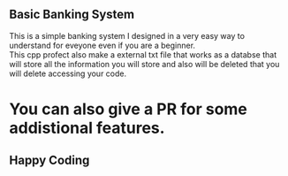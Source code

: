 ## Basic Banking System

This is a simple banking system I designed in  a very easy way to understand for eveyone even if you are a beginner.
<br>
This cpp profect also make a external txt file that works as a databse that will store all the information you will store and also will be deleted
that you will delete accessing your code.
<br>
# You can also give a PR for some addistional features.
## Happy Coding